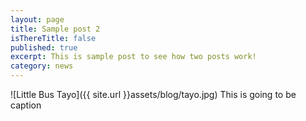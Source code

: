 ```yaml
---
layout: page
title: Sample post 2
isThereTitle: false
published: true
excerpt: This is sample post to see how two posts work!
category: news
---
```

![Little Bus Tayo]({{ site.url }}assets/blog/tayo.jpg)
This is going to be caption